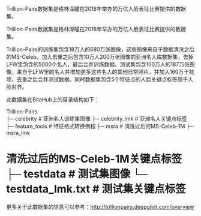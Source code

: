 Trillion-Pairs数据集是格林深瞳在2018年举办的万亿人脸表征比赛提供的数据集。

Trillion-Pairs数据集是格林深瞳在2018年举办的万亿人脸表征比赛提供的数据集。

Trillion-Pairs的训练集包含18万人的680万张图像，这些图像来自于数据清洗之后的MS-Celeb，加入去重之后包含10万人200万张图像的亚洲名人库数据集，去掉LFW里包含的5000个名人，最后合并训练数据。测试集包含100万人的187万张图像，来自于LFW里的名人并增加更多这些名人的其他日常照片，并加入160万干扰项，去重之后合并测试数据。同时数据集包含5个特征点的人脸关键点标签用于人脸对齐。

此数据集在BitaHub上的目录结构如下：

Trillion-Pairs                            
├─ celebrity # 亚洲名人训练集图像 ├─ celebrity_lmk # 亚洲名人关键点标签 ├─ feature_tools # 特征格式转换例程 ├─ msra # 清洗过后的MS-Celeb-1M ├─ msra_lmk
# 清洗过后的MS-Celeb-1M关键点标签 ├─ testdata # 测试集图像 └─ testdata_lmk.txt # 测试集关键点标签
更多关于此数据集的信息可以参考：http://trillionpairs.deepglint.com/overview
